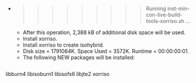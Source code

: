 * >>>>>>>>> Running inst-min-con-live-build-tools-xorriso.sh ...
  * After this operation, 2,388 kB of additional disk space will be used.
  * Install xorriso.
  * Install xorriso to create isohybrid.
  * Disk size = 1791064K. Space Used = 3572K. Runtime = 00:00:00:01.
  * The following NEW packages will be installed:
  ```bash
libburn4 libisoburn1 libisofs6 libjte2 xorriso
  ```
